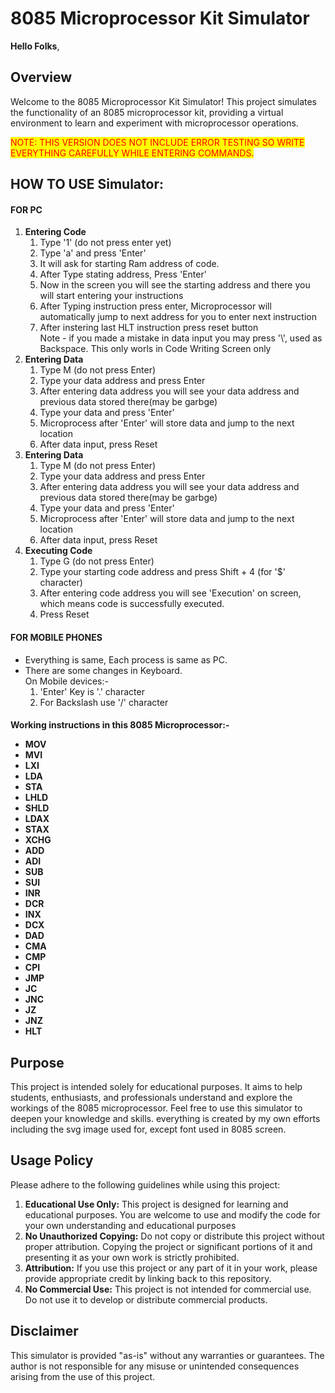 <h1>8085 Microprocessor Kit Simulator</h1>
<strong>Hello Folks</strong>,

<h2>Overview</h2>
<p>Welcome to the 8085 Microprocessor Kit Simulator! This project simulates the functionality of an 8085 microprocessor kit, providing a virtual environment to learn and experiment with microprocessor operations.</p>
<span style="background: yellow; color: red">NOTE: THIS VERSION DOES NOT INCLUDE ERROR TESTING SO WRITE EVERYTHING CAREFULLY WHILE ENTERING COMMANDS.</span>

<h2>HOW TO USE Simulator:</h2>
<h4> FOR PC </h4>
<ol>
  <li>
    <strong>Entering Code</strong>
    <ol>
      <li>Type '1' (do not press enter yet)</li>
      <li>Type 'a' and press 'Enter'</li>
      <li>It will ask for starting Ram address of code.</li>
      <li>After Type stating address, Press 'Enter'</li>
      <li>Now in the screen you will see the starting address and there you will start entering your instructions</li>
      <li>After Typing instruction press enter, Microprocessor will automatically jump to next address for you to enter next instruction</li>
      <li>After instering last HLT instruction press reset button</li>
      Note - if you made a mistake in data input you may press '\', used as Backspace. This only worls in Code Writing Screen only
    </ol>
  </li>
  <li>
    <strong>Entering Data</strong>
    <ol>
      <li>Type M (do not press Enter)</li>
      <li>Type your data address and press Enter</li>
      <li>After entering data address you will see your data address and previous data stored there(may be garbge)</li>
      <li>Type your data and press 'Enter'</li>
      <li>Microprocess after 'Enter' will store data and jump to the next location</li>
      <li>After data input, press Reset</li>
    </ol>
  </li>
  <li>
    <strong>Entering Data</strong>
    <ol>
      <li>Type M (do not press Enter)</li>
      <li>Type your data address and press Enter</li>
      <li>After entering data address you will see your data address and previous data stored there(may be garbge)</li>
      <li>Type your data and press 'Enter'</li>
      <li>Microprocess after 'Enter' will store data and jump to the next location</li>
      <li>After data input, press Reset</li>
    </ol>
  </li>
  <li>
    <strong>Executing Code</strong>
    <ol>
      <li>Type G (do not press Enter)</li>
      <li>Type your starting code address and press Shift + 4 (for '$' character)</li>
      <li>After entering code address you will see 'Execution' on screen, which means code is successfully executed.</li>
      <li>Press Reset</li>
    </ol>
  </li>
</ol>

<h4> FOR MOBILE PHONES </h4>
<ul> 
  <li>Everything is same, Each process is same as PC.</li>
  <li>There are some changes in Keyboard.
    <br>
    On Mobile devices:-
    <ol>
      <li>'Enter' Key is '.' character</li>
      <li>For Backslash use '/' character</li>
    </ol>
  </li>
</ul> 

<h4>
  Working instructions in this 8085 Microprocessor:-
  <ul>
    <li>MOV</li>
<li>MVI</li>
<li>LXI</li>
<li>LDA</li>
<li>STA</li>
<li>LHLD</li>
<li>SHLD</li>
<li>LDAX</li>
<li>STAX</li>
<li>XCHG</li>
<li>ADD</li>
<li>ADI</li>
<li>SUB</li>
<li>SUI</li>
<li>INR</li>
<li>DCR</li>
<li>INX</li>
<li>DCX</li>
<li>DAD</li>
<li>CMA</li>
<li>CMP</li>
<li>CPI</li>
<li>JMP</li>
<li>JC</li>
<li>JNC</li>
<li>JZ</li>
<li>JNZ</li>
<li>HLT</li>
  </ul>
</h4>

<h2>Purpose</h2>
<p>This project is intended solely for educational purposes. It aims to help students, enthusiasts, and professionals understand and explore the workings of the 8085 microprocessor. Feel free to use this simulator to deepen your knowledge and skills. everything is created by my own efforts including the svg image used for, except font used in 8085 screen.</p>

<h2>Usage Policy</h2>
<p>Please adhere to the following guidelines while using this project:</p>
<ol>
  <li><strong>Educational Use Only:</strong> This project is designed for learning and educational purposes. You are welcome to use and modify the code for your own understanding and educational purposes</li>
  <li><strong>No Unauthorized Copying:</strong> Do not copy or distribute this project without proper attribution. Copying the project or significant portions of it and presenting it as your own work is strictly prohibited.</li>
  <li><strong>Attribution:</strong> If you use this project or any part of it in your work, please provide appropriate credit by linking back to this repository.</li>
  <li><strong>No Commercial Use:</strong> This project is not intended for commercial use. Do not use it to develop or distribute commercial products.</li>
</ol>

<h2>Disclaimer</h2>
<p>This simulator is provided "as-is" without any warranties or guarantees. The author is not responsible for any misuse or unintended consequences arising from the use of this project.</p>

